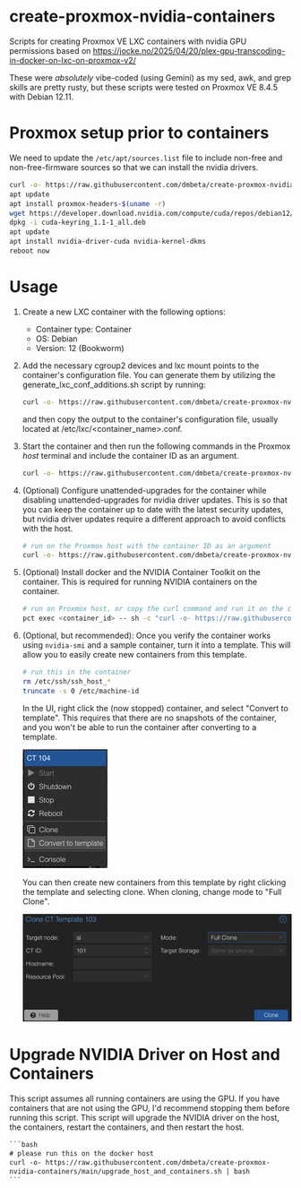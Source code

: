 # create-proxmox-nvidia-containers
Scripts for creating Proxmox VE LXC containers with nvidia GPU permissions based on https://jocke.no/2025/04/20/plex-gpu-transcoding-in-docker-on-lxc-on-proxmox-v2/

These were _absolutely_ vibe-coded (using Gemini) as my sed, awk, and grep skills are pretty rusty, but these scripts were tested on Proxmox VE 8.4.5 with Debian 12.11.

# Proxmox setup prior to containers

We need to update the `/etc/apt/sources.list` file to include non-free and non-free-firmware sources so that we can install the nvidia drivers.

```bash
curl -o- https://raw.githubusercontent.com/dmbeta/create-proxmox-nvidia-containers/main/update_debian_sources.sh | bash
apt update
apt install proxmox-headers-$(uname -r)
wget https://developer.download.nvidia.com/compute/cuda/repos/debian12/x86_64/cuda-keyring_1.1-1_all.deb
dpkg -i cuda-keyring_1.1-1_all.deb
apt update
apt install nvidia-driver-cuda nvidia-kernel-dkms
reboot now
```

# Usage
1. Create a new LXC container with the following options:
    - Container type: Container
    - OS: Debian
    - Version: 12 (Bookworm)

2. Add the necessary cgroup2 devices and lxc mount points to the container's configuration file. You can generate them by utilizing the generate_lxc_conf_additions.sh script by running:

    ```bash
    curl -o- https://raw.githubusercontent.com/dmbeta/create-proxmox-nvidia-containers/main/generate_lxc_conf_additions.sh | bash
    ```

    and then copy the output to the container's configuration file, usually located at /etc/lxc/<container_name>.conf.

3. Start the container and then run the following commands in the Proxmox _host_ terminal and include the container ID as an argument.

    ```bash
    curl -o- https://raw.githubusercontent.com/dmbeta/create-proxmox-nvidia-containers/main/install_nvidia_driver_on_container.sh | bash <container_id> 
    ```

4. (Optional) Configure unattended-upgrades for the container while disabling unattended-upgrades for nvidia driver updates. This is so that you can keep the container up to date with the latest security updates, but nvidia driver updates require a different approach to avoid conflicts with the host.

    ```bash
    # run on the Proxmox host with the container ID as an argument
    curl -o- https://raw.githubusercontent.com/dmbeta/create-proxmox-nvidia-containers/main/install_unattended_upgrades_on_container.sh | bash <container_id> 
    ```

5. (Optional) Install docker and the NVIDIA Container Toolkit on the container. This is required for running NVIDIA containers on the container.

    ```bash
    # run on Proxmox host, or copy the curl command and run it on the container
    pct exec <container_id> -- sh -c "curl -o- https://raw.githubusercontent.com/dmbeta/create-proxmox-nvidia-containers/main/install_docker_and_nvidia_runtime.sh | bash"
    ```

6. (Optional, but recommended): Once you verify the container works using `nvidia-smi` and a sample container, turn it into a template. This will allow you to easily create new containers from this template.

    ```bash
    # run this in the container
    rm /etc/ssh/ssh_host_*
    truncate -s 0 /etc/machine-id
    ```

    In the UI, right click the (now stopped) container, and select "Convert to template". This requires that there are no snapshots of the container, and you won't be able to run the container after converting to a template.

    ![convert to template](images/convert_to_template.png)

    You can then create new containers from this template by right clicking the template and selecting clone. When cloning, change mode to "Full Clone".

    ![full clone](images/full_clone.png)


# Upgrade NVIDIA Driver on Host and Containers

This script assumes all running containers are using the GPU. If you have containers that are not using the GPU, I'd recommend stopping them before running this script. This script will upgrade the NVIDIA driver on the host, the containers, restart the containers, and then restart the host.

    ```bash
    # please run this on the docker host
    curl -o- https://raw.githubusercontent.com/dmbeta/create-proxmox-nvidia-containers/main/upgrade_host_and_containers.sh | bash
    ```
